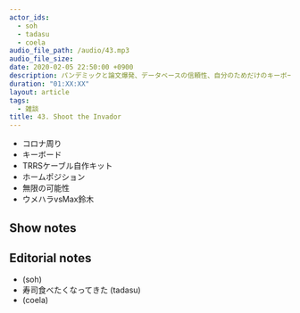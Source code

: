 ```yaml
---
actor_ids:
  - soh
  - tadasu
  - coela
audio_file_path: /audio/43.mp3
audio_file_size: 
date: 2020-02-05 22:50:00 +0900
description: パンデミックと論文爆発、データベースの信頼性、自分のためだけのキーボード、早食いの攻略について話しました。
duration: "01:XX:XX"
layout: article
tags: 
  - 雑談
title: 43. Shoot the Invador
---
```

- コロナ周り
- キーボード
- TRRSケーブル自作キット
- ホームポジション
- 無限の可能性
- ウメハラvsMax鈴木

## Show notes

## Editorial notes
- (soh)
- 寿司食べたくなってきた (tadasu)
- (coela)

